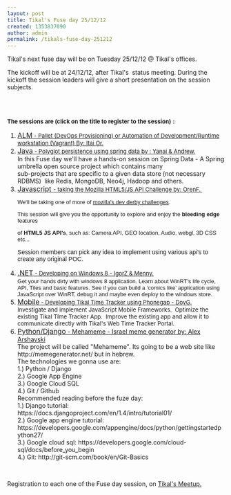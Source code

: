```yaml
---
layout: post
title: Tikal's Fuse day 25/12/12
created: 1353837090
author: admin
permalink: /tikals-fuse-day-251212
---
```

<p>Tikal's next fuse day will be on Tuesday 25/12/12 @ Tikal's offices.&nbsp;</p>
<p>The kickoff will be at 24/12/12, after Tikal's &nbsp;status meeting. During the kickoff the session leaders will give a short presentation on the session subjects.</p>
<p>&nbsp;</p>
<p><br />
<strong><span style="font-size: small;">The sessions are (click on the title to register to the session)</span></strong>&nbsp;<strong><span style="font-size: small;">:</span></strong></p>
<ol>
    <li><a href="http://www.meetup.com/Tikal-TCE/events/92701592/"><span style="font-size: medium;">ALM</span><span style="font-size: small;"> - Pallet (DevOps Provisioning) or Automation of           Development/Runtime workstation (Vagrant) By:&nbsp;Itai Or.<br />
    </span></a></li>
    <li><span style="font-size: medium;"><a href="http://www.meetup.com/Tikal-TCE/events/92701682/">Java</a></span><span style="font-size: small;"><a href="http://www.meetup.com/Tikal-TCE/events/92701682/"> - Polyglot persistence using spring data by :&nbsp;Yanai &amp; Andrew.</a><a href="http://www.meetup.com/Tikal-TCE/events/92701862/"><br />
    </a>     </span>In this Fuse day we'll have a hands-on session on Spring Data - A     Spring umbrella open source project which contains many<br />
    sub-projects that are specific to a given data store (not necessary     RDBMS)&nbsp; like Redis, MongoDB, Neo4j, Hadoop and others.</li>
    <li><a href="http://www.meetup.com/Tikal-TCE/events/92701862/"><span style="font-size: medium;">Javascript </span><span style="font-size: small;">- taking the Mozilla HTML5/JS API Challenge by:&nbsp;OrenF.&nbsp;<br />
    </span>     </a>
    <p dir="ltr" style="font-family:arial,sans-serif;font-size:13px"><span>We'll be taking one of more of <a href="https://developer.mozilla.org/en-US/demos/devderby">mozilla</a></span><a href="https://developer.mozilla.org/en-US/demos/devderby">'s dev derby challenges</a>.</p>
    <p dir="ltr" style="font-family:arial,sans-serif;font-size:13px">This session will give you the opportunity to explore and enjoy the <b>bleeding edge</b> features</p>
    <p dir="ltr" style="font-family:arial,sans-serif;font-size:13px">of <b>HTML5 JS API's</b>, such as: Camera API, GEO location, Audio, webgl, 3D CSS etc...</p>
    <p dir="ltr"><font face="arial, sans-serif">Session members can pick any idea to implement using various&nbsp;api's to create any original POC.</font></p>
    </li>
    <li><span style="font-size: medium;"><a href="http://www.meetup.com/Tikal-TCE/events/92701902/">.NET</a></span><span style="font-size: small;"><a href="http://www.meetup.com/Tikal-TCE/events/92701902/"> - Developing on Windows 8 - IgorZ &amp; Menny.</a><br />
    </span><span style="font-size: small;"><span style="font-family: Arial, sans-serif;">Get your hands dirty with windows 8 application. Learn about WinRT&rsquo;s life cycle, API, Tiles and basic features. See if you can build a &lsquo;comics like&rsquo; application using JavaScript over WinRT, debug it and maybe even deploy to the windows store.</span></span></li>
    <li><span style="font-size: medium;"><a href="http://www.meetup.com/Tikal-TCE/events/92701912/">Mobile</a></span><span style="font-size: small;"><a href="http://www.meetup.com/Tikal-TCE/events/92701912/"> - Developing Tikal Time Tracker using Phonegap - DovG.<br />
    </a>     Investigate  and implement JavaScript Mobile Frameworks. &nbsp;Optimize the existing  Tikal TIme Tracker App. &nbsp;Improve the existing app and allow it to  communicate directly with Tikal's Web Time Tracker Portal.</span></li>
    <li><a href="http://www.meetup.com/Tikal-TCE/events/92706502/"><span style="font-size: medium;">Python/Django</span> -&nbsp;Mehameme - Israel meme generator by:&nbsp;Alex Arshavski<br />
    </a>     The project will be called &quot;Mehameme&quot;. Its going to be a web site like http://memegenerator.net/ but in hebrew.<br />
    The technologies we gonna use are:<br />
    1.) Python / Django<br />
    2.) Google App Engine<br />
    3.) Google Cloud SQL<br />
    4.) Git / Github<br />
    Recommended reading before the fuze day:<br />
    1.) Django tutorial: https://docs.djangoproject.com/en/1.4/intro/tutorial01/<br />
    2.) Google app engine tutorial: https://developers.google.com/appengine/docs/python/gettingstartedpython27/<br />
    3.) Google cloud sql: https://developers.google.com/cloud-sql/docs/before_you_begin<br />
    4.) Git: http://git-scm.com/book/en/Git-Basics</li>
</ol>
<p>&nbsp;</p>
<p>Registration to each one of the Fuse day session, on <a href="http://www.meetup.com/Tikal-TCE/">Tikal's Meetup.</a>&nbsp;</p>
<p>&nbsp;</p>
<p><a href="http://www.meetup.com/Tikal-TCE/"><img src="{% asset_path default/upload/1/Screen-shot-2012-05-07-at-1.26.52-PM.png %}" alt="" /></a></p>

